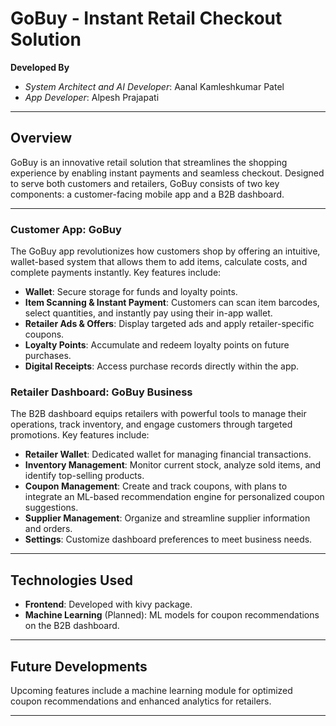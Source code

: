 # GoBuy - Instant Retail Checkout Solution

**Developed By**  
- *System Architect and AI Developer*: Aanal Kamleshkumar Patel  
- *App Developer*: Alpesh Prajapati  

---

## Overview

GoBuy is an innovative retail solution that streamlines the shopping experience by enabling instant payments and seamless checkout. Designed to serve both customers and retailers, GoBuy consists of two key components: a customer-facing mobile app and a B2B dashboard.

---

### Customer App: GoBuy

The GoBuy app revolutionizes how customers shop by offering an intuitive, wallet-based system that allows them to add items, calculate costs, and complete payments instantly. Key features include:

- **Wallet**: Secure storage for funds and loyalty points.
- **Item Scanning & Instant Payment**: Customers can scan item barcodes, select quantities, and instantly pay using their in-app wallet.
- **Retailer Ads & Offers**: Display targeted ads and apply retailer-specific coupons.
- **Loyalty Points**: Accumulate and redeem loyalty points on future purchases.
- **Digital Receipts**: Access purchase records directly within the app.

### Retailer Dashboard: GoBuy Business

The B2B dashboard equips retailers with powerful tools to manage their operations, track inventory, and engage customers through targeted promotions. Key features include:

- **Retailer Wallet**: Dedicated wallet for managing financial transactions.
- **Inventory Management**: Monitor current stock, analyze sold items, and identify top-selling products.
- **Coupon Management**: Create and track coupons, with plans to integrate an ML-based recommendation engine for personalized coupon suggestions.
- **Supplier Management**: Organize and streamline supplier information and orders.
- **Settings**: Customize dashboard preferences to meet business needs.

---

## Technologies Used

- **Frontend**: Developed with kivy package.
- **Machine Learning** (Planned): ML models for coupon recommendations on the B2B dashboard.

---

## Future Developments

Upcoming features include a machine learning module for optimized coupon recommendations and enhanced analytics for retailers.

---

